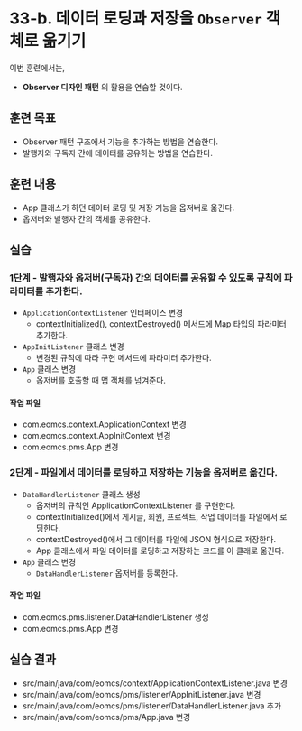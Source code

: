 # 33-b. 데이터 로딩과 저장을 `Observer` 객체로 옮기기

이번 훈련에서는,
- **Observer 디자인 패턴** 의 활용을 연습할 것이다.

## 훈련 목표
- Observer 패턴 구조에서 기능을 추가하는 방법을 연습한다.
- 발행자와 구독자 간에 데이터를 공유하는 방법을 연습한다.

## 훈련 내용
- App 클래스가 하던 데이터 로딩 및 저장 기능을 옵저버로 옮긴다.
- 옵저버와 발행자 간의 객체를 공유한다.


## 실습

### 1단계 - 발행자와 옵저버(구독자) 간의 데이터를 공유할 수 있도록 규칙에 파라미터를 추가한다.

- `ApplicationContextListener` 인터페이스 변경
  - contextInitialized(), contextDestroyed() 메서드에 Map 타입의 파라미터 추가한다.
- `AppInitListener` 클래스 변경
  - 변경된 규칙에 따라 구현 메서드에 파라미터 추가한다.
- `App` 클래스 변경
  - 옵저버를 호출할 때 맵 객체를 넘겨준다.

#### 작업 파일
- com.eomcs.context.ApplicationContext 변경
- com.eomcs.context.AppInitContext 변경
- com.eomcs.pms.App 변경


### 2단계 - 파일에서 데이터를 로딩하고 저장하는 기능을 옵저버로 옮긴다.

- `DataHandlerListener` 클래스 생성
  - 옵저버의 규칙인 ApplicationContextListener 를 구현한다.
  - contextInitialized()에서 게시글, 회원, 프로젝트, 작업 데이터를 파일에서 로딩한다.
  - contextDestroyed()에서 그 데이터를 파일에 JSON 형식으로 저장한다.
  - App 클래스에서 파일 데이터를 로딩하고 저장하는 코드를 이 클래로 옮긴다. 
- `App` 클래스 변경
  - `DataHandlerListener` 옵저버를 등록한다.
  
#### 작업 파일
- com.eomcs.pms.listener.DataHandlerListener 생성
- com.eomcs.pms.App 변경


## 실습 결과
- src/main/java/com/eomcs/context/ApplicationContextListener.java 변경
- src/main/java/com/eomcs/pms/listener/AppInitListener.java 변경
- src/main/java/com/eomcs/pms/listener/DataHandlerListener.java 추가
- src/main/java/com/eomcs/pms/App.java 변경
